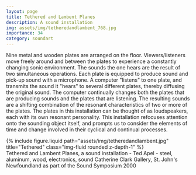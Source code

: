 ```yaml
---
layout: page
title: Tethered and Lambent Planes
description: A sound installation 
img: assets/img/tetheredandlambent_768.jpg
importance: 34
category: soundart
---
```


Nine metal and wooden plates are arranged on the floor. Viewers/listeners move freely around and between the plates to experience a constantly changing sonic environment. The sounds the one hears are the result of two simultaneous operations. Each plate is equipped to produce sound and pick-up sound with a microphone. A computer "listens" to one plate, and transmits the sound it "hears" to several different plates, thereby diffusing the original sound. The computer continually changes both the plates that are producing sounds and the plates that are listening. The resulting sounds are a shifting combination of the resonant characteristics of two or more of the plates. The plates in this installation can be thought of as loudspeakers, each with its own resonant personality. This installation refocuses attention onto the sounding object itself, and prompts us to consider the elements of time and change involved in their cyclical and continual processes.



<div class="row">
    <div class="col-sm mt-3 mt-md-0">
        {% include figure.liquid path="assets/img/tetheredandlambent.jpg" title="Tethered" class="img-fluid rounded z-depth-1" %}
    </div>
</div>
<div class="caption">
    Tethered and Lambent Planes, a sound installation - Ted Apel - steel, aluminum, wood, electronics, sound
Catherine Clark Gallery, St. John's Newfoundland as part of the Sound Symposium 2000

</div>



